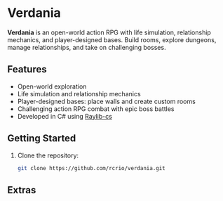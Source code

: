 # Verdania

**Verdania** is an open-world action RPG with life simulation, relationship mechanics, and player-designed bases. Build rooms, explore dungeons, manage relationships, and take on challenging bosses.

## Features
- Open-world exploration
- Life simulation and relationship mechanics
- Player-designed bases: place walls and create custom rooms
- Challenging action RPG combat with epic boss battles
- Developed in C# using [Raylib-cs](https://github.com/ChrisDill/Raylib-cs)

## Getting Started

1. Clone the repository:
   ```bash
   git clone https://github.com/rcrio/verdania.git

## Extras

